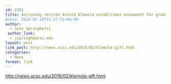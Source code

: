 ```yaml
---
id: 2391
title: Astronomy retiree Arnold Klemola establishes endowment for graduate students
#date: 2016-02-10T11:37:51+00:00
author:
  - Joan Springhetti
 author_link:
  - jspringh@ucsc.edu
layout: post
link_post: http://news.ucsc.edu/2016/02/klemola-gift.html
categories:
  - News
format: link
---
```

http://news.ucsc.edu/2016/02/klemola-gift.html